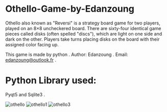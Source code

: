# Othello-Game-by-Edanzoung
Othello also known as "Reversi" is a strategy board game for two players, played on an 8×8 uncheckered board. There are sixty-four identical game pieces called disks (often spelled "discs"), which are light on one side and dark on the other. Players take turns placing disks on the board with their assigned color facing up.

This game is made by python .
Author: Edanzoung .
Email: edanzoung@outlook.fr .

# Python Library used:
Pyqt5 and Sqlite3 .

![othello](https://user-images.githubusercontent.com/57450098/155349388-d9e9e949-010a-4be2-a89f-9a76399727e5.png)
![othello1](https://user-images.githubusercontent.com/57450098/155349410-b43076bd-a3ff-4cba-bcef-60ff3546de60.png)
![othello3](https://user-images.githubusercontent.com/57450098/155349438-ce90a0b3-adbb-4f4a-9993-09eb6738868e.png)


